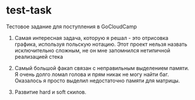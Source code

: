 # test-task
Тестовое задание для поступления в GoCloudCamp

1. Самая интересная задача, которую я решал - это отрисовка графика, используя польскую нотацию. Этот проект нельзя назвать исключительно сложным,
не он мне запомнился нетипичной реализацией стека

2. Самый большой факап связан с неправильным выделением памяти. Я очень долго ломал голова и прям никак не могу найти баг. Оказалось я просто выделил 
недостаточно памяти для матрицы.

3. Развитие hard и soft скилов.
